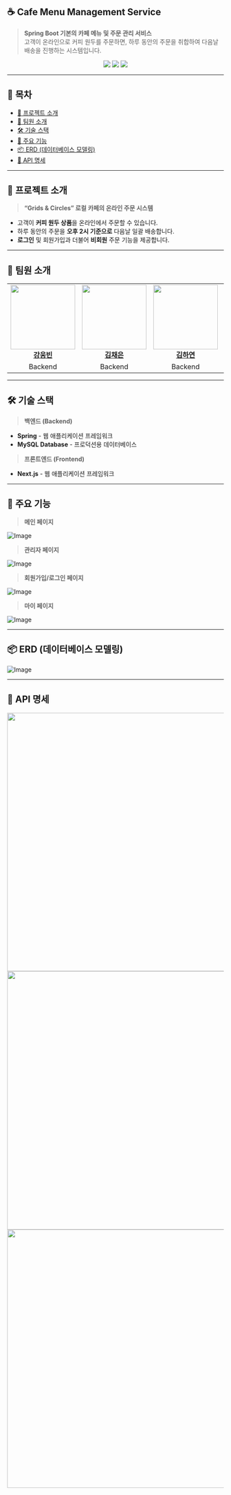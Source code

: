 ## **☕ Cafe Menu Management Service**
> **Spring Boot 기본의 카페 메뉴 및 주문 관리 서비스**  
> 고객이 온라인으로 커피 원두를 주문하면, 하루 동안의 주문을 취합하여 다음날 배송을 진행하는 시스템입니다.

<p align="center">
  <img src="https://img.shields.io/badge/Next.js-000000?style=for-the-badge&logo=nextdotjs&logoColor=white"/>
  <img src="https://img.shields.io/badge/Spring-6DB33F?style=for-the-badge&logo=springboot&logoColor=white"/>
  <img src="https://img.shields.io/badge/MySQL-4479A1?style=for-the-badge&logo=mysql&logoColor=white"/>
</p>

---

## 📌 **목차**
- [🚀 프로젝트 소개](#-프로젝트-소개)
- [👯 팀원 소개](#-팀원-소개)
- [🛠 기술 스택](#-기술-스택)
- [🎯 주요 기능](#-주요-기능)
- [📦 ERD (데이터베이스 모델링)](#-erd-데이터베이스-모델링)
- [📮 API 명세](#-api-명세)

---

## 🚀 **프로젝트 소개**
> **“Grids & Circles” 로컬 카페의 온라인 주문 시스템**
- 고객이 **커피 원두 상품**을 온라인에서 주문할 수 있습니다.
- 하루 동안의 주문을 **오후 2시 기준으로** 다음날 일괄 배송합니다.
- **로그인** 및 회원가입과 더불어 **비회원** 주문 기능을 제공합니다.

---

## 👯 **팀원 소개**

<table>
  <tr>
    <td align="center">
      <a href="https://github.com/Woongbin06"><img src="https://github.com/user-attachments/assets/64bc3570-3330-467c-9dc3-7c8b9d5cd18b" width="150px"/></a><br/>
      <a href="https://github.com/Woongbin06"><b>강웅빈</b></a>
    </td>
    <td align="center">
      <a href="https://github.com/huipadyam"><img src="https://github.com/user-attachments/assets/af373b76-d9d7-4713-ad3c-aa6abb93f8a3" width="150px"/></a><br/>
      <a href="https://github.com/huipadyam"><b>김채은</b></a>
    </td>
    <td align="center">
      <a href="https://github.com/xaxeon"><img src="https://github.com/user-attachments/assets/479bfc7c-ceef-4555-a383-c1dac45aca80" width="150px"/></a><br/>
      <a href="https://github.com/xaxeon"><b>김하연</b></a>
    </td>
    <td align="center">
      <a href="https://github.com/csjsseo"><img src="https://github.com/user-attachments/assets/d5ea182f-3150-4e76-861f-0038508b65c2" width="150px"/></a><br/>
      <a href="https://github.com/csjsseo"><b>박종서</b></a>
    </td>
    <td align="center">
      <a href="https://github.com/Hanjise0ng"><img src="https://github.com/user-attachments/assets/b70a94a3-fc12-481b-8208-da0ae4fe0063" width="150px"/></a><br/>
      <a href="https://github.com/Hanjise0ng"><b>한지성</b></a>
    </td>
  </tr>
  <tr>
    <td align="center">Backend</td>
    <td align="center">Backend</td>
    <td align="center">Backend</td>
    <td align="center">Frontend</td>
    <td align="center">Frontend/Backend</td>
  </tr>
</table>

---

## 🛠 **기술 스택**
> **백엔드 (Backend)**
- **Spring** - 웹 애플리케이션 프레임워크
- **MySQL Database** - 프로덕션용 데이터베이스

> **프론트엔드 (Frontend)**
- **Next.js** - 웹 애플리케이션 프레임워크

---

## 🎯 **주요 기능**
> **메인 페이지**

![Image](https://github.com/user-attachments/assets/d83ac551-327d-4164-8232-1e41f8e34ad9)


> **관리자 페이지**

![Image](https://github.com/user-attachments/assets/5d7b21bf-9481-482d-b01d-152545a4e8e0)


> **회원가입/로그인 페이지**

![Image](https://github.com/user-attachments/assets/bca236e6-0d07-4b3f-bed0-dae8d949b0e1)


> **마이 페이지**

![Image](https://github.com/user-attachments/assets/d8d48ad9-10c0-4511-8929-5f872b65c440)

---

## 📦 **ERD (데이터베이스 모델링)**
![Image](https://github.com/user-attachments/assets/c834e52f-d242-4f23-abeb-0092b3547dce)

---

## 📮 **API 명세**
<a><img src="https://github.com/user-attachments/assets/c4002ca7-1fa3-4f74-bc10-b9bfec777fdf" width="600px"/></a><br/>
<a><img src="https://github.com/user-attachments/assets/dfa78fa6-a23d-4e6f-98cc-5ea6caf9ad50" width="600px"/></a><br/>
<a><img src="https://github.com/user-attachments/assets/98c895dc-c99a-4abe-8121-f96eed9823d7" width="600px"/></a><br/>
